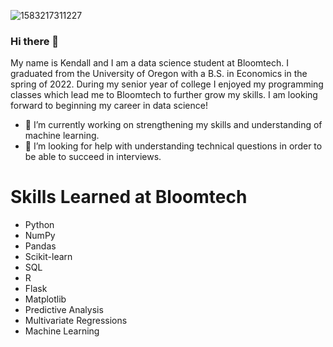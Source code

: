 ![1583217311227](https://user-images.githubusercontent.com/117927141/230237149-7b18ab62-b5c4-4f39-bceb-75adddce27a5.png)


### Hi there 👋

My name is Kendall and I am a data science student at Bloomtech. I graduated from the University of Oregon with a B.S. in Economics in the spring of 2022. During my senior year of college I enjoyed my programming classes which lead me to Bloomtech to further grow my skills. I am looking forward to beginning my career in data science!

- 🔭 I’m currently working on strengthening my skills and understanding of machine learning.
- 🤔 I’m looking for help with understanding technical questions in order to be able to succeed in interviews. 

# Skills Learned at Bloomtech
- Python
- NumPy
- Pandas
- Scikit-learn
- SQL
- R
- Flask
- Matplotlib
- Predictive Analysis
- Multivariate Regressions
- Machine Learning

<!--
**kendallames/kendallames** is a ✨ _special_ ✨ repository because its `README.md` (this file) appears on your GitHub profile.

Here are some ideas to get you started:

- 🔭 I’m currently working on 
- 🌱 I’m currently learning linear regressions and applied modeling. 
- 👯 I’m looking to collaborate on ...
- 🤔 I’m looking for help with ...
- 💬 Ask me about ...
- 📫 How to reach me: ...
- 😄 Pronouns: 
- ⚡ Fun fact: ...
-->
